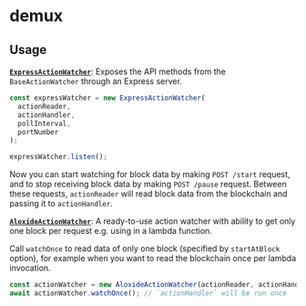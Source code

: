 # demux

## Usage

[**`ExpressActionWatcher`**](https://github.com/EOSIO/demux-js/blob/develop/src/ExpressActionWatcher.ts): Exposes the API methods from the `BaseActionWatcher` through an Express server.

```javascript
const expressWatcher = new ExpressActionWatcher(
  actionReader,
  actionHandler,
  pollInterval,
  portNumber
);

expressWatcher.listen();
```

Now you can start watching for block data by making `POST /start` request, and to stop receiving block data by making `POST /pause` request. Between these requests, `actionReader` will read block data from the blockchain and passing it to `actionHandler`.

[**`AloxideActionWatcher`**](https://github.com/lecle/aloxide/blob/master/packages/demux/src/AloxideActionWatcher.ts): A ready-to-use action watcher with ability to get only one block per request e.g. using in a lambda function.

Call `watchOnce` to read data of only one block (specified by `startAtBlock` option), for example when you want to read the blockchain once per lambda invocation.

```javascript
const actionWatcher = new AloxideActionWatcher(actionReader, actionHandler, 1000);
await actionWatcher.watchOnce(); // `actionHandler` will be run once
```
